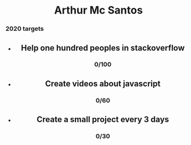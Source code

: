 <h1 align="center" >Arthur Mc Santos  </h1>  

### 

### 2020 targets

-   <div align="center"> <h2>Help one hundred peoples in stackoverflow</h2> <h3 >0/100</h3></div> 
-  <div align="center"> <h2>Create videos about javascript </h2> <h3 >0/60</h3></div> 
-  <div align="center"> <h2>Create a small project every 3 days </h2> <h3 >0/30</h3></div>

                   

 


